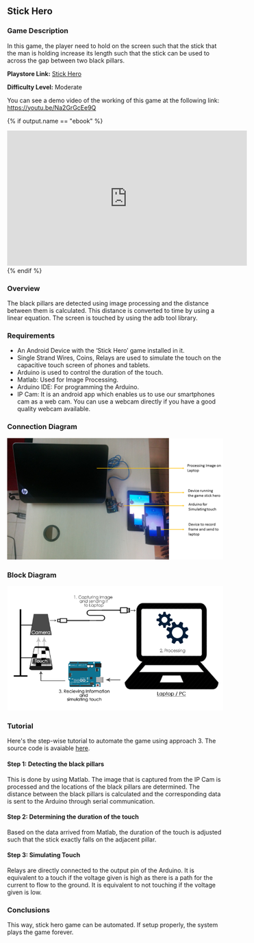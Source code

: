## Stick Hero

### Game Description

In this game, the player need to hold on the screen such that the stick that the man is holding increase its length such that the stick can be used to across the gap between two black pillars.

**Playstore Link:** [Stick Hero](https://play.google.com/store/apps/details?id=com.ketchapp.stickhero&hl=en)
 
**Difficulty Level:** Moderate

You can see a demo video of the working of this game at the following link: https://youtu.be/Na2GrGcEe9Q

{% if output.name == "ebook" %}
<div class="row" style="text-align:center;">
    <iframe width="560" height="315" src="https://www.youtube.com/embed/Na2GrGcEe9Q" frameborder="0" allowfullscreen></iframe>
</div> 
{% endif %}

### Overview

The black pillars are detected using image processing and the distance between them is calculated. This distance is converted to time by using a linear equation. The screen is touched by using the adb tool library.

### Requirements

- An Android Device with the ‘Stick Hero’ game installed in it.
- Single Strand Wires, Coins, Relays are used to simulate the touch on the capacitive touch screen of phones and tablets.
- Arduino is used to control the duration of the touch.
- Matlab: Used for Image Processing.
- Arduino IDE: For programming the Arduino.
- IP Cam: It is an android app which enables us to use our smartphones cam as a web cam. You can use a webcam directly if you have a good quality webcam available.

### Connection Diagram

![ConnectionDiagram](/Images/stickhero-diagram.PNG)

### Block Diagram

![BlockDiagram](/Images/methods-3.png)

### Tutorial

Here's the step-wise tutorial to automate the game using approach 3. The source code is avaiable [here](https://github.com/GameAutomators/StickHero).

#### Step 1: Detecting the black pillars

This is done by using Matlab. The image that is captured from the IP Cam is processed and the locations of the black pillars are determined. The distance between the black pillars is calculated and the corresponding data is sent to the Arduino through serial communication.

#### Step 2: Determining the duration of the touch

Based on the data arrived from Matlab, the duration of the touch is adjusted such that the stick exactly falls on the adjacent pillar.

#### Step 3: Simulating Touch

Relays are directly connected to the output pin of the Arduino. It is equivalent to a touch if the voltage given is high as there is a path for the current to flow to the ground. It is equivalent to not touching if the voltage given is low.

### Conclusions

This way, stick hero game can be automated. If setup properly, the system plays the game forever.